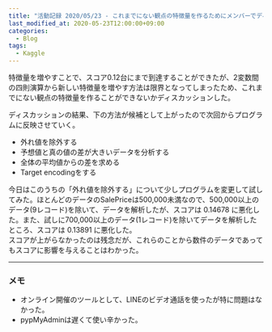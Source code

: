 ```yaml
---
title: "活動記録 2020/05/23 - これまでにない観点の特徴量を作るためにメンバーでディスカッション"
last_modified_at: 2020-05-23T12:00:00+09:00
categories:
  - Blog
tags:
  - Kaggle
---
```


特徴量を増やすことで、スコア0.12台にまで到達することができたが、2変数間の四則演算から新しい特徴量を増やす方法は限界となってしまったため、これまでにない観点の特徴量を作ることができないかディスカッションした。

ディスカッションの結果、下の方法が候補として上がったので次回からプログラムに反映させていく。

* 外れ値を除外する
* 予想値と真の値の差が大きいデータを分析する
* 全体の平均値からの差を求める
* Target encodingをする

今日はこのうちの「外れ値を除外する」について少しプログラムを変更して試してみた。ほとんどのデータのSalePriceは500,000未満なので、500,000以上のデータ(9レコード)を除いて、データを解析したが、スコアは 0.14678 に悪化した。また、試しに700,000以上のデータ(1レコード)を除いてデータを解析したところ、スコアは 0.13891 に悪化した。  
スコアが上がらなかったのは残念だが、これらのことから数件のデータであってもスコアに影響を与えることはわかった。

---

### メモ
* オンライン開催のツールとして、LINEのビデオ通話を使ったが特に問題はなかった。
* pypMyAdminは遅くて使い辛かった。
